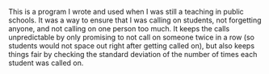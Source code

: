 This is a program I wrote and used when I was still a teaching in public schools. It was a way to ensure that I was calling on students, not forgetting anyone, and not calling on one person too much. It keeps the calls unpredictable by only promising to not call on someone twice in a row (so students would not space out right after getting called on), but also keeps things fair by checking the standard deviation of the number of times each student was called on.
